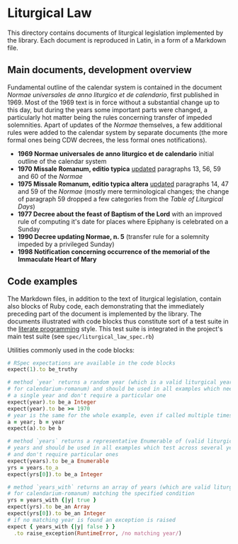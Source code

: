 # Liturgical Law

This directory contains documents of liturgical legislation
implemented by the library. Each document is reproduced in Latin,
in a form of a Markdown file.

## Main documents, development overview

Fundamental outline of the calendar system is contained in the document
*Normae universales de anno liturgico et de calendario*, first published in 1969.
Most of the 1969 text is in force without a substantial change up to this day,
but during the years some important parts were changed, a particularly hot matter
being the rules concerning transfer of impeded solemnities.
Apart of updates of the *Normae* themselves, a few additional rules were added
to the calendar system by separate documents (the more formal ones being CDW decrees,
the less formal ones notifications).

* **1969 Normae universales de anno liturgico et de calendario**
  initial outline of the calendar system
* **1970 Missale Romanum, editio typica**
  [updated](http://www.cultodivino.va/content/dam/cultodivino/notitiae/1970/54%201.pdf#page=49)
  paragraphs 13, 56, 59 and 60 of the *Normae*
* **1975 Missale Romanum, editio typica altera**
  [updated](http://www.cultodivino.va/content/dam/cultodivino/notitiae/1975/111-112.pdf#page=27)
  paragraphs 14, 47 and 59 of the *Normae* (mostly mere terminological changes;
  the change of paragraph 59 dropped a few categories from the *Table of Liturgical Days*)
* **1977 Decree about the feast of Baptism of the Lord**
  with an improved rule of computing it's date for places where Epiphany is celebrated
  on a Sunday
* **1990 Decree updating Normae, n. 5**
  (transfer rule for a solemnity impeded by a privileged Sunday)
* **1998 Notification concerning occurrence of the memorial of the Immaculate Heart of Mary**

## Code examples

The Markdown files, in addition to the text of liturgical
legislation, contain also blocks of Ruby code, each demonstrating
that the immediately preceding part of the document is implemented
by the library. The documents illustrated with code blocks thus constitute
sort of a test suite in the [literate programming](https://en.wikipedia.org/wiki/Literate_programming)
style. This test suite is integrated in the project's main test suite
(see `spec/liturgical_law_spec.rb`)

Utilities commonly used in the code blocks:

```ruby
# RSpec expectations are available in the code blocks
expect(1).to be_truthy

# method `year` returns a random year (which is a valid liturgical years
# for calendarium-romanum) and should be used in all examples which need
# a single year and don't require a particular one
expect(year).to be_a Integer
expect(year).to be >= 1970
# year is the same for the whole example, even if called multiple times
a = year; b = year
expect(a).to be b

# method `years` returns a representative Enumerable of (valid liturgical)
# years and should be used in all examples which test across several years
# and don't require particular ones
expect(years).to be_a Enumerable
yrs = years.to_a
expect(yrs[0]).to be_a Integer

# method `years_with` returns an array of years (which are valid liturgical years
# for calendarium-romanum) matching the specified condition
yrs = years_with {|y| true }
expect(yrs).to be_an Array
expect(yrs[0]).to be_an Integer
# if no matching year is found an exception is raised
expect { years_with {|y| false } }
  .to raise_exception(RuntimeError, /no matching year/)
```

